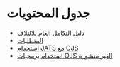 # جدول المحتويات

* [دليل التكامل العام للائتلاف](.)
* [المتطلبات](./requirements.md)
* [استخدام JATS مع OJS](./using-jats.md)
* [استخدام برمجيات OJS الغير منشورة](./subscriptions.md)
